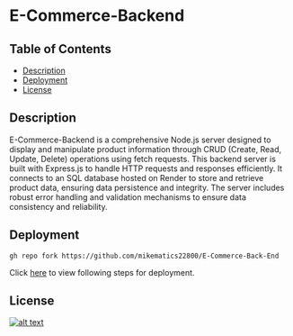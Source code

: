 # E-Commerce-Backend
## Table of Contents
- [Description](#description)
- [Deployment](#deployment)
- [License](#license)

## Description
E-Commerce-Backend is a comprehensive Node.js server designed to display and manipulate product information through CRUD (Create, Read, Update, Delete) operations using fetch requests. This backend server is built with Express.js to handle HTTP requests and responses efficiently. It connects to an SQL database hosted on Render to store and retrieve product data, ensuring data persistence and integrity. The server includes robust error handling and validation mechanisms to ensure data consistency and reliability.

## Deployment
`gh repo fork https://github.com/mikematics22800/E-Commerce-Back-End`

Click [here](https://coding-boot-camp.github.io/full-stack/render/deploy-with-render-and-postgresql) to view following steps for deployment.

## License
[![alt text](https://img.shields.io/badge/License-ISC-blue.svg)](https://opensource.org/licenses/ISC)
